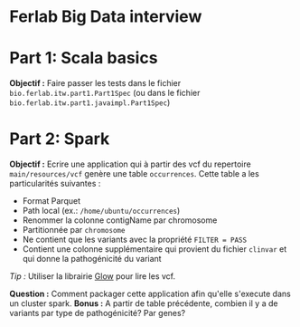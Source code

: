 Ferlab Big Data interview 
=============

# Part 1: Scala basics

**Objectif :** Faire passer les tests dans le fichier `bio.ferlab.itw.part1.Part1Spec` (ou dans le fichier `bio.ferlab.itw.part1.javaimpl.Part1Spec`)

# Part 2: Spark

**Objectif :** Ecrire une application qui à partir des vcf du repertoire `main/resources/vcf` genère une table `occurrences`.
Cette table a les particularités suivantes :
- Format Parquet
- Path local (ex.: `/home/ubuntu/occurrences`)
- Renommer la colonne contigName par chromosome
- Partitionnée par `chromosome`
- Ne contient que les variants avec la propriété `FILTER = PASS`
- Contient une colonne supplémentaire qui provient du fichier `clinvar` et qui donne la pathogénicité du variant
 
 *Tip :* Utiliser la librairie [Glow](https://glow.readthedocs.io/en/latest/getting-started.html) pour lire les vcf.
  
 **Question :** Comment packager cette application afin qu'elle s'execute dans un cluster spark.
 **Bonus :** A partir de table précédente, combien il y a de variants par type de pathogénicité? Par genes?
 
